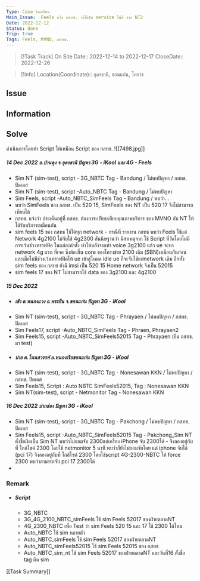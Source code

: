 ```yaml
---
Type: Case ร้องเรียน
Main_Issue:  Feels แจ้ง กสทช. ว่าได้รับ service ไม่ดี จาก NT2
Date: 2022-12-12
Status: done
Trip: true
Tags: Feels, MVNO, กสทช.
---
```



>[!Task Track]
>On Site Date::   2022-12-14  to 2022-12-17
>CloseDate::   2022-12-26

>[!info]
>Location(Coordinate)::  อุดรธานี, ขอนแก่น, โคราช


## Issue



## Information



## Solve
ดำเนินการโดยทำ Script ให้เหมือน Script ของ กสทช.
![[7498.jpg]]
##### 14 Dec 2022 อ.บ้านดุง จ.อุดรธานี ปัญหา 3G - iKool และ 4G - Feels
- Sim NT (sim-test), script - 3G_NBTC  Tag - Bandung / ไม่พบปัญหา / กสทช. ปิดเคส
- Sim NT (sim-test), script -Auto_NBTC  Tag - Bandung / ไม่พบปัญหา 
- Sim Feels, script -Auto_NBTC_SimFeels  Tag - Bandung / พบว่า...
- พบว่า SimFeels ของ กสทช.  เป็น 520 15,  SimFeels ของ NT  เป็น 520 17 จึงไม่สามารถเทียบได้
- กสทช. แจ้งว่า ประเด็นอยู่ที่ กสทช. ต้องการเปรียบเทียบคุณภาพบริการ ของ MVNO กับ NT ให้ได้รับบริการเหมือนกัน
- sim feels 15 ของ กสทช ใช้ได้ทุก network -   กรณีที่ รายงาน กสทช พบว่า Feels ใช้แต่ Network 4g2100 ไม่จับใช้ 4g2300 สันนิษฐานว่า มีสาเหตุจาก ใช้ Script ที่วัดโดยไม่มีการเว้นช่วงทราฟฟิค ในแต่ละคำสั่ง ทำให้หลังจากทำ voice 3g2100 แล้ว ue จะหา network 4g แรก ที่เจอ ซึ่งต้องขึ้น core ของโครงข่าย 2100 เดิม (SBN)เหมือนกันก่อนและเมื่อไม่มีช่วงเว้นทราฟฟิคให้ ue เข้าสู่โหมด idle ue ก็จะจับใช้แต่network เดิม อีกทั้ง sim feels ของ กสทช ยังมี imsi เป็น 520 15 Home network จึงเป็น 52015
-  sim feels 17 ของ NT ไม่สามารถใช้ data ของ 3g2100 และ 4g2100
##### 15 Dec 2022 
- ##### เช้า ต.หนองแวง อ.พระยืน จ.ขอนแก่น ปัญหา 3G - iKool
- Sim NT (sim-test), script - 3G_NBTC  Tag - Phrayaen / ไม่พบปัญหา / กสทช. ปิดเคส
- Sim Feels17, script -Auto_NBTC_SimFeels  Tag - Phraen, Phrayaen2
- Sim Feels15, script -Auto_NBTC_SimFeels52015  Tag - Phrayaen (ยืม กสทช. มา test)
- ##### บ่าย ต.โนนสวรรค์ อ.หนองเรือขอนแก่น ปัญหา 3G - iKool
- Sim NT (sim-test), script - 3G_NBTC  Tag - Nonesawan KKN / ไม่พบปัญหา / กสทช. ปิดเคส
- Sim Feels15,  Script : Auto NBTC SimFeels52015,  Tag : Nonesawan KKN
- Sim NT(sim-test), script - Netmonitor  Tag - Nonesawan KKN
##### 16 Dec 2022 ปากช่อง ปัญหา 3G - iKool
- Sim NT (sim-test), script - 3G_NBTC  Tag - Pakchong / ไม่พบปัญหา / กสทช. ปิดเคส
- Sim Feels15, script -Auto_NBTC_SimFeels52015  Tag - Pakchong_Sim NT ตั้งชื่อผิดเป็น Sim NT   พบว่าไม่ยอมจับ 2300แต่เครื่อง iPhone จับ 2300ได้ -   จึงลองอยู่กับที่ ใกล้ไซด์ 2300 โดยใช้ netmonitor 5 นาที พบว่าก็ยังไม่ยอมจับโดย แต่ iphone จับได้ (pci 17)  จึงลองอยู่กับที่ ใกล้ไซด์ 2300 โดยใช้script 4G-2300-NBTC ให้ force 2300 พบว่าสามารถจับ pci 17 2300ได้
- 

### Remark
- ##### Script 
	- 3G_NBTC
	- 3G_4G_2100_NBTC_simFeels      ใช้ sim Feels 52017 ของฝ่ายตลาดNT 
	- 4G_2300_NBTC                            เพื่อ Test ว่า sim Feels 520 15 และ 17 ใช้ 2300 ได้ไหม
	- Auto_NBTC                                  ใช้ sim หลายตัว
	- Auto_NBTC_simFeels                   ใช้ sim Feels 52017 ของฝ่ายตลาดNT 
	- Auto_NBTC_simFeels52015         ใช้ sim Feels 52015 ของ กสทช
	- Auto_NBTC_sim_nt               ใช้ sim Feels 52017 ของฝ่ายตลาดNT และวันที่16 ตั้งชื่อ tag ผิด sim

[[Task Summary]]




